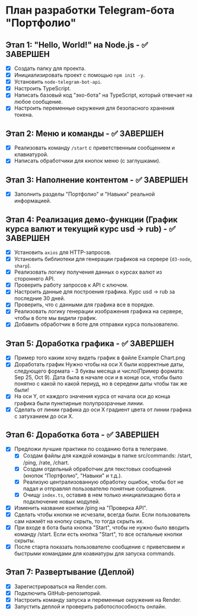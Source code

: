 # План разработки Telegram-бота "Портфолио"

## Этап 1: "Hello, World!" на Node.js - ✅ ЗАВЕРШЕН
*   [x] Создать папку для проекта.
*   [x] Инициализировать проект с помощью `npm init -y`.
*   [x] Установить `node-telegram-bot-api`.
*   [x] Настроить TypeScript.
*   [x] Написать базовый код "эхо-бота" на TypeScript, который отвечает на любое сообщение.
*   [x] Настроить переменные окружения для безопасного хранения токена.

## Этап 2: Меню и команды - ✅ ЗАВЕРШЕН
*   [x] Реализовать команду `/start` с приветственным сообщением и клавиатурой.
*   [x] Написать обработчики для кнопок меню (с заглушками).

## Этап 3: Наполнение контентом - ✅ ЗАВЕРШЕН
*   [x] Заполнить разделы "Портфолио" и "Навыки" реальной информацией.

## Этап 4: Реализация демо-функции (График курса валют и текущий курс usd -> rub) - ✅ ЗАВЕРШЕН
*   [x] Установить `axios` для HTTP-запросов.
*   [x] Установить библиотеки для генерации графиков на сервере (`d3-node`, `sharp`).
*   [x] Реализовать логику получения данных о курсах валют из стороннего API.
*   [x] Проверить работу запросов к API с ключом.
*   [x] Настроить данные для построения графика. Курс usd -> rub за последние 30 дней.
*   [x] Проверить, что с данными для графика все в порядке.
*   [x] Реализовать логику генерации изображения графика на сервере, чтобы в боте мы видили график.
*   [x] Добавить обработчик в боте для отправки курса пользователю.

## Этап 5: Доработка графика - ✅ ЗАВЕРШЕН
*   [x] Пример того каким хочу видеть график в файле Example Chart.png 
*   [x] Доработать график Нужно чтобы на оси X были корректные даты, следующего формата - 3 буквы месяца и число(Пример формата: Sep 25, Oct 9). Дата была в начале оси и в конце оси, чтобы было понятно с какой по какой периуд, но в середени даты чтобы так же были!
*   [x] На оси Y, от каждого значения курса от начала оси до конца графика были пунктирные полупрозрачные линии.
*   [x] Сделать от линии графика до оси X градиент цвета от линии графика с затуханием до оси X.

## Этап 6: Доработка бота - ✅ ЗАВЕРШЕН
*   [x] Предложи лучшие практики по созданию бота в телеграме.
    *   [x] Создам файлы для каждой команды в папке src/commands: /start, /ping, /rate, /chart.
    *   [x] Создам отдельный обработчик для текстовых сообщений (кнопок "Портфолио", "Навыки" и т.д.).
    *   [x] Реализую централизованную обработку ошибок, чтобы бот не падал и отправлял пользователю понятные сообщения.
    *   [x] Очищу `index.ts`, оставив в нем только инициализацию бота и подключение новых модулей.
*   [x] Изменить название конпки /ping на "Проверка API".
*   [x] Сделать чтобы кнопки не исчезали, всегда были. Если пользователь сам нажмёт на кнопку скрыть, то тогда скрыть их.
*   [x] При входе в бота была кнопка "Start", чтобы не нужно было вводить команду /start. Если есть кнопка "Start", то все остальные кнопки скрыты.
*   [x] После старта показать пользователю сообщение с приветсвием и быстрыми командами для коавиатуры для запуска commands.

## Этап 7: Развертывание (Деплой)
*   [x] Зарегистрироваться на Render.com.
*   [x] Подключить GitHub-репозиторий.
*   [x] Настроить команду запуска и переменные окружения на Render.
*   [x] Запустить деплой и проверить работоспособность онлайн.
